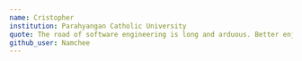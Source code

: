 ```yaml
---
name: Cristopher
institution: Parahyangan Catholic University
quote: The road of software engineering is long and arduous. Better enjoy it while it last.
github_user: Namchee
---
```

